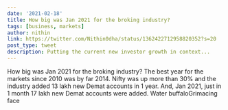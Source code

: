 ```yaml
---
date: '2021-02-18'
title: How big was Jan 2021 for the broking industry?
tags: [business, markets]
author: nithin
link: https://twitter.com/Nithin0dha/status/1362422712958820352?s=20
post_type: tweet
description: Putting the current new investor growth in context...
---
```

How big was Jan 2021 for the broking industry?   The best year for the markets since 2010 was by far 2014. Nifty was up more than 30% and the industry added 13 lakh new Demat accounts in 1 year.   And, Jan 2021, just in 1 month 17 lakh new Demat accounts were added. Water buffaloGrimacing face